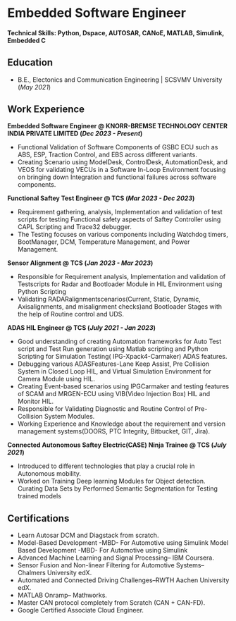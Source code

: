 # Embedded Software Engineer

#### Technical Skills: Python, Dspace, AUTOSAR, CANoE, MATLAB, Simulink, Embedded C

## Education			        		
- B.E., Electonics and Communication Engineering | SCSVMV University (_May 2021_)

## Work Experience
**Embedded Software Engineer @ KNORR-BREMSE TECHNOLOGY CENTER INDIA PRIVATE LIMITED (_Dec 2023 - Present_)**
- Functional Validation of Software Components of GSBC ECU such as ABS, ESP, Traction Control, and EBS across
 different variants.
- Creating Scenario using ModelDesk, ControlDesk, AutomationDesk, and VEOS for validating VECUs in a Software
In-Loop Environment focusing on bringing down Integration and functional failures across software components.
  
**Functional Saftey Test Engineer @ TCS (_Mar 2023 - Dec 2023_)**
- Requirement gathering, analysis, Implementation and validation of test scripts for testing Functional safety aspects of Saftey Controller using CAPL Scripting and Trace32 debugger.
- The Testing focuses on various components including Watchdog timers, BootManager, DCM, Temperature Management, and Power Management.

**Sensor Alignment @ TCS (_Jan 2023 - Mar 2023_)**
- Responsible for Requirement analysis, Implementation and validation of Testscripts for Radar and Bootloader Module in HIL Environment using Python Scripting
- Validating RADARalignmentscenarios(Current, Static, Dynamic, Axisalignments, and misalignment checks)and Bootloader Stages with the help of Routine control and UDS.

**ADAS HIL Engineer @ TCS (_July 2021 - Jan 2023_)**
- Good understanding of creating Automation frameworks for Auto Test script and Test Run generation using Matlab scripting and Python Scripting for Simulation Testing( IPG-Xpack4-Carmaker) ADAS features.
- Debugging various ADASFeatures-Lane Keep Assist, Pre Collision System in Closed Loop HIL, and Virtual Simulation Environment for Camera Module using HIL.
- Creating Event-based scenarios using IPGCarmaker and testing features of SCAM and MRGEN-ECU using VIB(Video Injection Box) HIL and Monitor HIL.
- Responsible for Validating Diagnostic and Routine Control of Pre-Collision System Modules.
- Working Experience and Knowledge about the requirement and version management systems(DOORS, PTC Integrity, Bitbucket, GIT, Jira).

**Connected Autonomous Saftey Electric(CASE) Ninja Trainee @ TCS (_July 2021_)**
- Introduced to different technologies that play a crucial role in Autonomous mobility.
-  Worked on Training Deep learning Modules for Object detection. Curating Data Sets by Performed Semantic Segmentation for Testing trained models

## Certifications

 - Learn Autosar DCM and Diagstack from scratch.
 - Model-Based Development -MBD- For Automotive using Simulink Model Based Development -MBD- For Automotive using Simulink
 - Advanced Machine Learning and Signal Processing– IBM Coursera.
 - Sensor Fusion and Non-linear Filtering for Automotive Systems–Chalmers University edX.
 - Automated and Connected Driving Challenges–RWTH Aachen University edX.
 - MATLAB Onramp– Mathworks.
 - Master CAN protocol completely from Scratch (CAN + CAN-FD).
 - Google Certified Associate Cloud Engineer.
